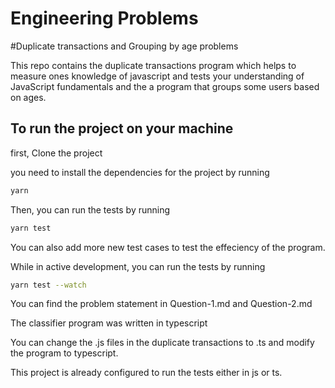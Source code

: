 # Engineering Problems

#Duplicate transactions and Grouping by age problems

This repo contains the duplicate transactions program which helps to measure ones knowledge of javascript and tests your understanding of JavaScript fundamentals and the a program that groups some users based on ages.

## To run the project on your machine

first, Clone the project

you need to install the dependencies for the project by running

```sh
yarn
```

Then, you can run the tests by running

```sh
yarn test
```

You can also add more new test cases to test the effeciency of the program.

While in active development, you can run the tests by running

```sh
yarn test --watch
```

You can find the problem statement in Question-1.md and Question-2.md

The classifier program was written in typescript

You can change the .js files in the duplicate transactions to .ts and modify the program to typescript.

This project is already configured to run the tests either in js or ts.
